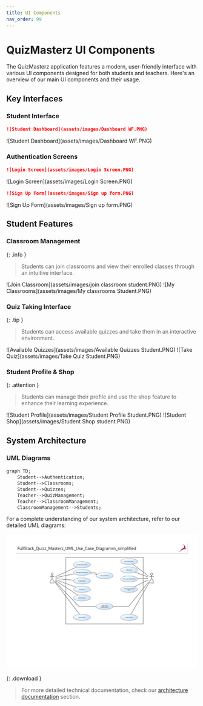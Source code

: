 ```yaml
---
title: UI Components
nav_order: 99
---
```


# QuizMasterz UI Components

The QuizMasterz application features a modern, user-friendly interface with various UI components designed for both students and teachers. Here's an overview of our main UI components and their usage.

## Key Interfaces

### Student Interface

```markdown
![Student Dashboard](assets/images/Dashboard WF.PNG)
```

![Student Dashboard](assets/images/Dashboard WF.PNG)

### Authentication Screens

```markdown
![Login Screen](assets/images/Login Screen.PNG)
```

![Login Screen](assets/images/Login Screen.PNG)

```markdown
![Sign Up Form](assets/images/Sign up form.PNG)
```

![Sign Up Form](assets/images/Sign up form.PNG)

## Student Features

### Classroom Management
{: .info }
> Students can join classrooms and view their enrolled classes through an intuitive interface.

![Join Classroom](assets/images/join classroom student.PNG)
![My Classrooms](assets/images/My classrooms Student.PNG)

### Quiz Taking Interface
{: .tip }
> Students can access available quizzes and take them in an interactive environment.

![Available Quizzes](assets/images/Available Quizzes Student.PNG)
![Take Quiz](assets/images/Take Quiz Student.PNG)

### Student Profile & Shop
{: .attention }
> Students can manage their profile and use the shop feature to enhance their learning experience.

![Student Profile](assets/images/Student Profile Student.PNG)
![Student Shop](assets/images/Student Shop student.PNG)

## System Architecture

### UML Diagrams

```mermaid
graph TD;
    Student-->Authentication;
    Student-->Classrooms;
    Student-->Quizzes;
    Teacher-->QuizManagement;
    Teacher-->ClassroomManagement;
    ClassroomManagement-->Students;
```

For a complete understanding of our system architecture, refer to our detailed UML diagrams:

![Simplified UML](assets/images/FullStack_Quizz_Masterz_UML_Use_Case_Diagramm_simplified.jpg)

{: .download }
> For more detailed technical documentation, check our [architecture documentation](technical-docs/architecture.md) section.